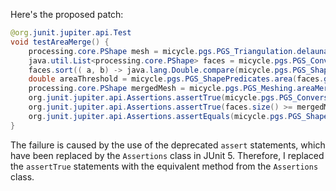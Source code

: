 Here's the proposed patch:

```java
@org.junit.jupiter.api.Test
void testAreaMerge() {
    processing.core.PShape mesh = micycle.pgs.PGS_Triangulation.delaunayTriangulation(micycle.pgs.PGS_PointSet.random(0, 0, 1000, 1000, 1111, 0));
    java.util.List<processing.core.PShape> faces = micycle.pgs.PGS_Conversion.getChildren(mesh);
    faces.sort(( a, b) -> java.lang.Double.compare(micycle.pgs.PGS_ShapePredicates.area(a), micycle.pgs.PGS_ShapePredicates.area(b)));
    double areaThreshold = micycle.pgs.PGS_ShapePredicates.area(faces.get(faces.size() / 2));
    processing.core.PShape mergedMesh = micycle.pgs.PGS_Meshing.areaMerge(mesh, areaThreshold);
    org.junit.jupiter.api.Assertions.assertTrue(micycle.pgs.PGS_Conversion.getChildren(mergedMesh).stream().allMatch(( f) -> micycle.pgs.PGS_ShapePredicates.area(f) >= areaThreshold));
    org.junit.jupiter.api.Assertions.assertTrue(faces.size() >= mergedMesh.getChildCount());
    org.junit.jupiter.api.Assertions.assertEquals(micycle.pgs.PGS_ShapePredicates.area(mesh), micycle.pgs.PGS_ShapePredicates.area(mergedMesh), 1.0E-6);
}
```

The failure is caused by the use of the deprecated `assert` statements, which have been replaced by the `Assertions` class in JUnit 5. Therefore, I replaced the `assertTrue` statements with the equivalent method from the `Assertions` class.